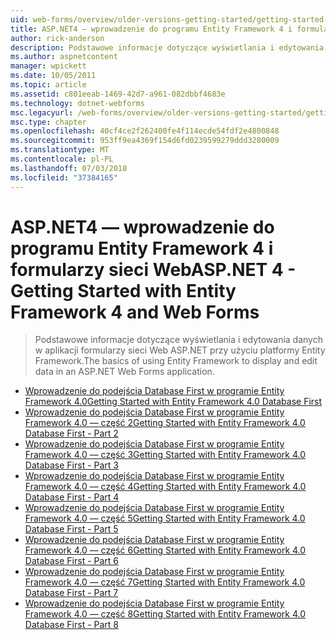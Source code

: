 ```yaml
---
uid: web-forms/overview/older-versions-getting-started/getting-started-with-ef/index
title: ASP.NET4 — wprowadzenie do programu Entity Framework 4 i formularzy sieci Web | Dokumentacja firmy Microsoft
author: rick-anderson
description: Podstawowe informacje dotyczące wyświetlania i edytowania danych w aplikacji formularzy sieci Web ASP.NET przy użyciu platformy Entity Framework.
ms.author: aspnetcontent
manager: wpickett
ms.date: 10/05/2011
ms.topic: article
ms.assetid: c801eeab-1469-42d7-a961-082dbbf4683e
ms.technology: dotnet-webforms
msc.legacyurl: /web-forms/overview/older-versions-getting-started/getting-started-with-ef
msc.type: chapter
ms.openlocfilehash: 40cf4ce2f262400fe4f114ecde54fdf2e4800848
ms.sourcegitcommit: 953ff9ea4369f154d6fd0239599279ddd3280009
ms.translationtype: MT
ms.contentlocale: pl-PL
ms.lasthandoff: 07/03/2018
ms.locfileid: "37384165"
---
```

<a name="aspnet-4---getting-started-with-entity-framework-4-and-web-forms"></a><span data-ttu-id="34939-103">ASP.NET4 — wprowadzenie do programu Entity Framework 4 i formularzy sieci Web</span><span class="sxs-lookup"><span data-stu-id="34939-103">ASP.NET 4 - Getting Started with Entity Framework 4 and Web Forms</span></span>
====================
> <span data-ttu-id="34939-104">Podstawowe informacje dotyczące wyświetlania i edytowania danych w aplikacji formularzy sieci Web ASP.NET przy użyciu platformy Entity Framework.</span><span class="sxs-lookup"><span data-stu-id="34939-104">The basics of using Entity Framework to display and edit data in an ASP.NET Web Forms application.</span></span>


- [<span data-ttu-id="34939-105">Wprowadzenie do podejścia Database First w programie Entity Framework 4.0</span><span class="sxs-lookup"><span data-stu-id="34939-105">Getting Started with Entity Framework 4.0 Database First</span></span>](the-entity-framework-and-aspnet-getting-started-part-1.md)
- [<span data-ttu-id="34939-106">Wprowadzenie do podejścia Database First w programie Entity Framework 4.0 — część 2</span><span class="sxs-lookup"><span data-stu-id="34939-106">Getting Started with Entity Framework 4.0 Database First - Part 2</span></span>](the-entity-framework-and-aspnet-getting-started-part-2.md)
- [<span data-ttu-id="34939-107">Wprowadzenie do podejścia Database First w programie Entity Framework 4.0 — część 3</span><span class="sxs-lookup"><span data-stu-id="34939-107">Getting Started with Entity Framework 4.0 Database First - Part 3</span></span>](the-entity-framework-and-aspnet-getting-started-part-3.md)
- [<span data-ttu-id="34939-108">Wprowadzenie do podejścia Database First w programie Entity Framework 4.0 — część 4</span><span class="sxs-lookup"><span data-stu-id="34939-108">Getting Started with Entity Framework 4.0 Database First - Part 4</span></span>](the-entity-framework-and-aspnet-getting-started-part-4.md)
- [<span data-ttu-id="34939-109">Wprowadzenie do podejścia Database First w programie Entity Framework 4.0 — część 5</span><span class="sxs-lookup"><span data-stu-id="34939-109">Getting Started with Entity Framework 4.0 Database First - Part 5</span></span>](the-entity-framework-and-aspnet-getting-started-part-5.md)
- [<span data-ttu-id="34939-110">Wprowadzenie do podejścia Database First w programie Entity Framework 4.0 — część 6</span><span class="sxs-lookup"><span data-stu-id="34939-110">Getting Started with Entity Framework 4.0 Database First - Part 6</span></span>](the-entity-framework-and-aspnet-getting-started-part-6.md)
- [<span data-ttu-id="34939-111">Wprowadzenie do podejścia Database First w programie Entity Framework 4.0 — część 7</span><span class="sxs-lookup"><span data-stu-id="34939-111">Getting Started with Entity Framework 4.0 Database First - Part 7</span></span>](the-entity-framework-and-aspnet-getting-started-part-7.md)
- [<span data-ttu-id="34939-112">Wprowadzenie do podejścia Database First w programie Entity Framework 4.0 — część 8</span><span class="sxs-lookup"><span data-stu-id="34939-112">Getting Started with Entity Framework 4.0 Database First - Part 8</span></span>](the-entity-framework-and-aspnet-getting-started-part-8.md)
